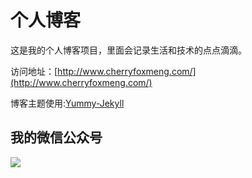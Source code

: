 # 个人博客

这是我的个人博客项目，里面会记录生活和技术的点点滴滴。


访问地址：[http://www.cherryfoxmeng.com/](http://www.cherryfoxmeng.com/)


博客主题使用:[Yummy-Jekyll](https://github.com/DONGChuan/Yummy-Jekyll)


## 我的微信公众号

![](http://www.cherryfoxmeng.com/assets/images/keeppuresmile_430.jpg)
